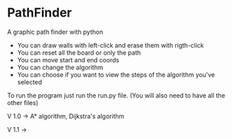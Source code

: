 # PathFinder
A graphic path finder with python

- You can draw walls with left-click and erase them with rigth-click
- You can reset all the board or only the path
- You can move start and end coords
- You can change the algorithm
- You can choose if you want to view the steps of the algorithm you've selected

To run the program just run the run.py file. (You will also need to have all the other files)

V 1.0 -> A* algorithm, Dijkstra's algorithm

V 1.1 -> 
